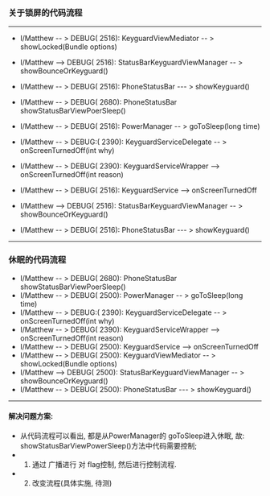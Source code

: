 ### 关于锁屏的代码流程

***
  - I/Matthew -- > DEBUG( 2516): KeyguardViewMediator -- > showLocked(Bundle options)
  - I/Matthew --> DEBUG( 2516): StatusBarKeyguardViewManager -- > showBounceOrKeyguard()
  - I/Matthew -- > DEBUG( 2516): PhoneStatusBar --- > showKeyguard()
  - I/Matthew -- >  DEBUG( 2680): PhoneStatusBar   showStatusBarViewPoerSleep()
  
  - I/Matthew -- > DEBUG( 2516): PowerManager -- > goToSleep(long time)
  - I/Matthew -- > DEBUG:( 2390): KeyguardServiceDelegate -- > onScreenTurnedOff(int why)
  - I/Matthew -- > DEBUG( 2390): KeyguardServiceWrapper --> onScreenTurnedOff(int reason)
  - I/Matthew -- > DEBUG( 2516): KeyguardService --> onScreenTurnedOff
  - I/Matthew --> DEBUG( 2516): StatusBarKeyguardViewManager -- > showBounceOrKeyguard()
  - I/Matthew -- > DEBUG( 2516): PhoneStatusBar --- > showKeyguard()
  
  ***
### 休眠的代码流程
  - I/Matthew -- >  DEBUG( 2680): PhoneStatusBar   showStatusBarViewPoerSleep()
  - I/Matthew -- > DEBUG( 2500): PowerManager -- > goToSleep(long time)
  - I/Matthew -- > DEBUG:( 2390): KeyguardServiceDelegate -- > onScreenTurnedOff(int why)
  - I/Matthew -- > DEBUG( 2390): KeyguardServiceWrapper --> onScreenTurnedOff(int reason)
  - I/Matthew -- > DEBUG( 2500): KeyguardService --> onScreenTurnedOff
  - I/Matthew -- > DEBUG( 2500): KeyguardViewMediator -- > showLocked(Bundle options)
  - I/Matthew --> DEBUG( 2500): StatusBarKeyguardViewManager -- > showBounceOrKeyguard()
  - I/Matthew -- > DEBUG( 2500): PhoneStatusBar --- > showKeyguard()

***
#### 解决问题方案:
  - 从代码流程可以看出, 都是从PowerManager的 goToSleep进入休眠, 故: showStatusBarViewPowerSleep()方法中代码需要控制;
  - 1. 通过 广播进行 对 flag控制, 然后进行控制流程.
  - 2. 改变流程(具体实施, 待测)
